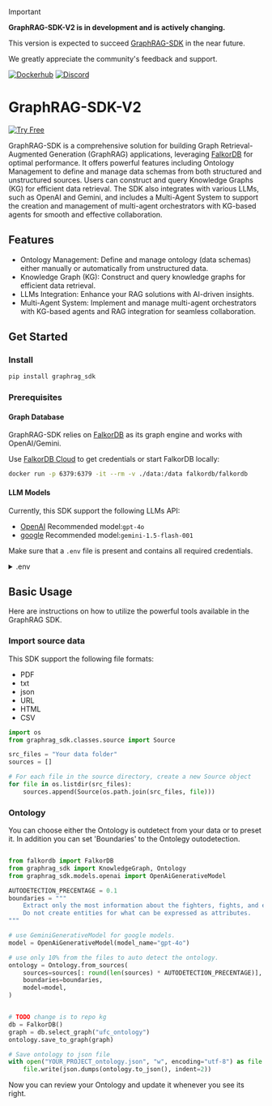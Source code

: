 > [!IMPORTANT]
> **GraphRAG-SDK-V2 is in development and is actively changing.**
>
> This version is expected to succeed [GraphRAG-SDK](https://github.com/FalkorDB/GraphRAG-SDK) in the near future.
> 
> We greatly appreciate the community's feedback and support.

[![Dockerhub](https://img.shields.io/docker/pulls/falkordb/falkordb?label=Docker)](https://hub.docker.com/r/falkordb/falkordb/)
[![Discord](https://img.shields.io/discord/1146782921294884966?style=flat-square)](https://discord.gg/6M4QwDXn2w)

# GraphRAG-SDK-V2
[![Try Free](https://img.shields.io/badge/Try%20Free-FalkorDB%20Cloud-FF8101?labelColor=FDE900&style=for-the-badge&link=https://app.falkordb.cloud)](https://app.falkordb.cloud)

GraphRAG-SDK is a comprehensive solution for building Graph Retrieval-Augmented Generation (GraphRAG) applications, leveraging [FalkorDB](https://www.falkordb.com/) for optimal performance. It offers powerful features including Ontology Management to define and manage data schemas from both structured and unstructured sources. Users can construct and query Knowledge Graphs (KG) for efficient data retrieval. The SDK also integrates with various LLMs, such as OpenAI and Gemini, and includes a Multi-Agent System to support the creation and management of multi-agent orchestrators with KG-based agents for smooth and effective collaboration.

## Features

* Ontology Management: Define and manage ontology (data schemas) either manually or automatically from unstructured data.
* Knowledge Graph (KG): Construct and query knowledge graphs for efficient data retrieval.
* LLMs Integration: Enhance your RAG solutions with AI-driven insights.
* Multi-Agent System: Implement and manage multi-agent orchestrators with KG-based agents and RAG integration for seamless collaboration.

## Get Started


### Install

```sh
pip install graphrag_sdk
```

### Prerequisites

#### Graph Database
GraphRAG-SDK relies on [FalkorDB](http://falkordb.com) as its graph engine and works with OpenAI/Gemini.

Use [FalkorDB Cloud](https://app.falkordb.cloud/) to get credentials or start FalkorDB locally:

```sh
docker run -p 6379:6379 -it --rm -v ./data:/data falkordb/falkordb
```
#### LLM Models
Currently, this SDK support the following LLMs API:

- [OpenAI](https://openai.com/index/openai-api) Recommended model:`gpt-4o`
- [google](https://makersuite.google.com/app/apikey) Recommended model:`gemini-1.5-flash-001`

Make sure that a `.env` file is present and contains all required credentials.

   <details>
     <summary>.env</summary>
  
   ```
   OPENAI_API_KEY="OPENAI_API_KEY"
   GOOGLE_API_KEY="GOOGLE_API_KEY"

   ```
  
   </details>

## Basic Usage

Here are instructions on how to utilize the powerful tools available in the GraphRAG SDK.

### Import source data
This SDK support the following file formats:

- PDF
- txt
- json
- URL
- HTML
- CSV

```python
import os
from graphrag_sdk.classes.source import Source

src_files = "Your data folder"
sources = []

# For each file in the source directory, create a new Source object
for file in os.listdir(src_files):
    sources.append(Source(os.path.join(src_files, file)))
```
### Ontology
You can choose either the Ontology is outdetect from your data or to preset it.
In addition you can set 'Boundaries' to the Ontolegy outodetection.


```python

from falkordb import FalkorDB
from graphrag_sdk import KnowledgeGraph, Ontology
from graphrag_sdk.models.openai import OpenAiGenerativeModel

AUTODETECTION_PRECENTAGE = 0.1
boundaries = """
    Extract only the most information about the fighters, fights, and events in the UFC.
    Do not create entities for what can be expressed as attributes.
"""

# use GeminiGenerativeModel for google models.
model = OpenAiGenerativeModel(model_name="gpt-4o")

# use only 10% from the files to auto detect the ontology.
ontology = Ontology.from_sources(
    sources=sources[: round(len(sources) * AUTODETECTION_PRECENTAGE)],
    boundaries=boundaries,
    model=model,
)


# TODO change is to repo kg
db = FalkorDB()
graph = db.select_graph("ufc_ontology")
ontology.save_to_graph(graph)

# Save ontology to json file
with open("YOUR_PROJECT_ontology.json", "w", encoding="utf-8") as file:
    file.write(json.dumps(ontology.to_json(), indent=2))
```
Now you can review your Ontology and update it whenever you see its right.
